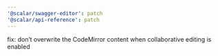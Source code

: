 ```yaml
---
'@scalar/swagger-editor': patch
'@scalar/api-reference': patch
---
```


fix: don’t overwrite the CodeMirror content when collaborative editing is enabled
